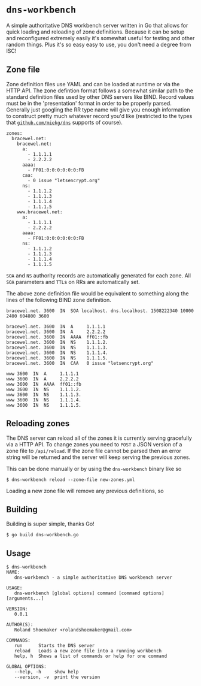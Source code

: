 # `dns-workbench`

A simple authoritative DNS workbench server written in Go that allows for quick loading
and reloading of zone definitions. Because it can be setup and reconfigured extremely
easily it's somewhat useful for testing and other random things. Plus it's so easy
easy to use, you don't need a degree from ISC!

## Zone file

Zone definition files use YAML and can be loaded at runtime or via the HTTP API.
The zone defintion format follows a somewhat similar path to the standard definition
files used by other DNS servers like BIND. Record values must be in the 'presentation'
format in order to be properly parsed. Generally just googling the RR type name
will give you enough information to construct pretty much whatever record you'd
like (restricted to the types that [`github.com/miekg/dns`](https://github.com/miekg/dns)
supports of course).

```
zones:
  bracewel.net:
    bracewel.net:
      a:
        - 1.1.1.1
        - 2.2.2.2
      aaaa:
        - FF01:0:0:0:0:0:0:FB
      caa:
        - 0 issue "letsencrypt.org"
      ns:
        - 1.1.1.2
        - 1.1.1.3
        - 1.1.1.4
        - 1.1.1.5
    www.bracewel.net:
      a:
        - 1.1.1.1
        - 2.2.2.2
      aaaa:
        - FF01:0:0:0:0:0:0:FB
      ns:
        - 1.1.1.2
        - 1.1.1.3
        - 1.1.1.4
        - 1.1.1.5
```

`SOA` and `NS` authority records are automatically generated for each zone. All
`SOA` parameters and `TTL`s on RRs are automatically set.

The above zone definition file would be equivalent to something along the lines
of the following BIND zone definition.

```
bracewel.net. 3600  IN  SOA localhost. dns.localhost. 1508222340 10000 2400 604800 3600

bracewel.net. 3600  IN  A     1.1.1.1
bracewel.net. 3600  IN  A     2.2.2.2
bracewel.net. 3600  IN  AAAA  ff01::fb
bracewel.net. 3600  IN  NS    1.1.1.2.
bracewel.net. 3600  IN  NS    1.1.1.3.
bracewel.net. 3600  IN  NS    1.1.1.4.
bracewel.net. 3600  IN  NS    1.1.1.5.
bracewel.net. 3600  IN  CAA   0 issue "letsencrypt.org"

www 3600  IN  A     1.1.1.1
www 3600  IN  A     2.2.2.2
www 3600  IN  AAAA  ff01::fb
www 3600  IN  NS    1.1.1.2.
www 3600  IN  NS    1.1.1.3.
www 3600  IN  NS    1.1.1.4.
www 3600  IN  NS    1.1.1.5.
```

## Reloading zones

The DNS server can reload all of the zones it is currently serving gracefully
via a HTTP API. To change zones you need to `POST` a JSON version of a zone file
to `/api/reload`. If the zone file cannot be parsed then an error string will be
returned and the server will keep serving the previous zones.

This can be done manually or by using the `dns-workbench` binary like so

```
$ dns-workbench reload --zone-file new-zones.yml
```

Loading a new zone file will remove any previous definitions, so

## Building

Building is super simple, thanks Go!

```
$ go build dns-workbench.go
```

## Usage

```
$ dns-workbench
NAME:
   dns-workbench - a simple authoritative DNS workbench server

USAGE:
   dns-workbench [global options] command [command options] [arguments...]

VERSION:
   0.0.1

AUTHOR(S):
   Roland Shoemaker <rolandshoemaker@gmail.com>

COMMANDS:
   run      Starts the DNS server
   reload   Loads a new zone file into a running workbench
   help, h  Shows a list of commands or help for one command

GLOBAL OPTIONS:
   --help, -h     show help
   --version, -v  print the version
```
